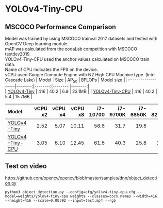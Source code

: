 # YOLOv4-Tiny-CPU 
## MSCOCO Performance Comparison   
Model was trained by using MSCOCO trainval 2017 datasets and tested with OpenCV Deep learning module.   
mAP was calculated from the codaLab competition with MSCOCO testdev2019.   
YOLOv4-Tiny-CPU used the anchor values calculated on MSCOCO train data.     
Name of CPU indicates the FPS on the device.   
vCPU used Google Compute Engine with N2 High CPU Machine type. (Intel Cascade Lake)
| Model | Size | AP<sub>50</sub> | BFLOPs | Model size |
|:-------------------|--------:|--------:|--------:|--------:|   
| [YOLOv4-Tiny](https://github.com/AlexeyAB/darknet "Alexey") | 416 | 40.2 | 6.9 | 23.1MB |
| [YOLOv4-Tiny-CPU](https://drive.google.com/file/d/11gbL1hE9IuXxsvblE91Ui4Q-1zHuULIf/view?usp=sharing) | 416 | 40.2 | 5.4 | 15.7MB |    

| Model | vCPU x2 | vCPU x4 | vCPU x8 | i7-10700 | i7-9700K | i7-6850K | i5-8265U | ARM A52 |
|:-------------------|--------:|--------:|--------:|--------:|--------:|--------:|--------:|--------:|
| [YOLOv4-Tiny](https://github.com/AlexeyAB/darknet "Alexey") | 2.52 | 5.07 | 10.11 | 56.6 | 31.7 | 19.8 | 8.4 | 0.98 |
| [YOLOv4-Tiny-CPU](https://drive.google.com/file/d/11gbL1hE9IuXxsvblE91Ui4Q-1zHuULIf/view?usp=sharing) | 3.05 | 6.10 | 12.45 | 61.6 | 40.3 | 25.8 | 11.3 | 1.33 |


## Test on video
https://github.com/opencv/opencv/blob/master/samples/dnn/object_detection.py

```
python3 object_detection.py --config=cfg/yolov4-tiny-cpu.cfg --model=weights/yolov4-tiny-cpu.weights --classes=coco.names --width=416 --height=416 --scale=0.00392 --input=test.mp4 --rgb
```

